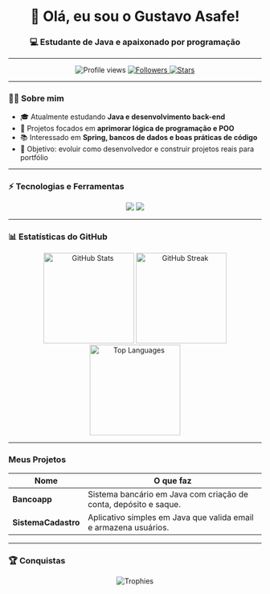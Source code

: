  <!-- Banner ou saudação -->
<h1 align="center">👋 Olá, eu sou o Gustavo Asafe!</h1>
<h3 align="center">💻 Estudante de Java e apaixonado por programação</h3>

---

<!-- Badges de conexão -->
<div align="center">

  <!-- visitas do perfil -->
  <img src="https://komarev.com/ghpvc/?username=GustavoAsafe&label=Profile%20views&color=0e75b6&style=flat" alt="Profile views"/>

  <!-- seguidores -->
  <a href="https://github.com/GustavoAsafe?tab=followers">
    <img src="https://img.shields.io/github/followers/GustavoAsafe?label=Followers&style=flat" alt="Followers"/>
  </a>

  <!-- repo stars -->
  <a href="https://github.com/GustavoAsafe">
    <img src="https://img.shields.io/github/stars/GustavoAsafe?label=Stars&style=flat" alt="Stars"/>
  </a>

</div>

---

<!-- Sobre mim -->
### 👨‍💻 Sobre mim
- 🎓 Atualmente estudando **Java e desenvolvimento back-end**
- 🚀 Projetos focados em **aprimorar lógica de programação e POO**
- 📚 Interessado em **Spring, bancos de dados e boas práticas de código**
- 🎯 Objetivo: evoluir como desenvolvedor e construir projetos reais para portfólio  

---

<!-- Tecnologias -->
### ⚡ Tecnologias e Ferramentas
<div align="center">
  
  <!-- Linguagens -->
  <img src="https://skillicons.dev/icons?i=java,git,github,maven" />

  <!-- IDEs -->
  <img src="https://skillicons.dev/icons?i=idea,vscode,eclipse" />

</div>

---

<!-- Stats -->
### 📊 Estatísticas do GitHub
<div align="center">

  <!-- Stats gerais -->
  <img src="https://github-readme-stats.vercel.app/api?username=GustavoAsafe&show_icons=true&theme=tokyonight&hide_border=true" height="180" alt="GitHub Stats"/>

  <!-- Streak -->
  <img src="https://streak-stats.demolab.com?user=GustavoAsafe&theme=tokyonight&hide_border=true" height="180" alt="GitHub Streak"/>

  <!-- Linguagens -->
  <img src="https://github-readme-stats.vercel.app/api/top-langs/?username=GustavoAsafe&layout=compact&theme=tokyonight&hide_border=true" height="180" alt="Top Languages"/>

</div>

---

### Meus Projetos
| Nome | O que faz |
|------|-----------|
| **Bancoapp** | Sistema bancário em Java com criação de conta, depósito e saque. |
| **SistemaCadastro** | Aplicativo simples em Java que valida email e armazena usuários. |

---

<!-- Troféus -->
### 🏆 Conquistas
<div align="center">
  <img src="https://github-profile-trophy.vercel.app/?username=GustavoAsafe&theme=tokyonight&no-frame=true&row=1&column=6" alt="Trophies"/>
</div>
